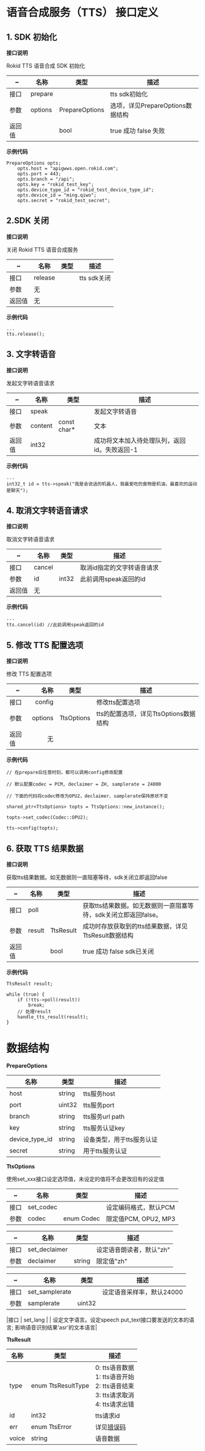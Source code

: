 # 语音合成服务（TTS） 接口定义

## 1. SDK 初始化

**接口说明**

Rokid TTS 语音合成 SDK 初始化

| ~      | 名称    | 类型                  | 描述                                    |
| ------ | ------- | --------------------- | --------------------------------------- |
| 接口   | prepare |                       | tts sdk初始化                           |
| 参数   | options | PrepareOptions | 选项，详见PrepareOptions数据结构 |
| 返回值 |         | bool                  | true 成功 false 失败                    |

**示例代码**

```
PrepareOptions opts;
	opts.host = "apigwws.open.rokid.com";
	opts.port = 443;
	opts.branch = "/api";
	opts.key = "rokid_test_key";
	opts.device_type_id = "rokid_test_device_type_id";
	opts.device_id = "ming.qiwo";
	opts.secret = "rokid_test_secret";
```

## 2.SDK 关闭

**接口说明**

关闭 Rokid TTS 语音合成服务

| ~      | 名称    | 类型 | 描述        |
| ------ | ------- | ---- | ----------- |
| 接口   | release |      | tts sdk关闭 |
| 参数   | 无      |      |             |
| 返回值 | 无      |      |             |

**示例代码**

```
...
tts.release();
```

## 3. 文字转语音

**接口说明**

发起文字转语音请求

| ~      | 名称    | 类型        | 描述                                         |
| ------ | ------- | ----------- | -------------------------------------------- |
| 接口   | speak   |             | 发起文字转语音                               |
| 参数   | content | const char* | 文本                                         |
| 返回值 | int32   |             | 成功将文本加入待处理队列，返回id。失败返回-1 |

**示例代码**

```
...
int32_t id = tts->speak("我是会说话的机器人，我最爱吃的食物是机油，最喜欢的运动是聊天");
```

## 4. 取消文字转语音请求

**接口说明**

取消文字转语音请求

| ~      | 名称   | 类型  | 描述                       |
| ------ | ------ | ----- | -------------------------- |
| 接口   | cancel |       | 取消id指定的文字转语音请求 |
| 参数   | id     | int32 | 此前调用speak返回的id      |
| 返回值 | 无     |       |                            |

**示例代码**

```
...
tts.cancel(id) //此前调用speak返回的id
```

## 5. 修改 TTS 配置选项

**接口说明**

修改 TTS 配置选项

| ~      |    名称 | 类型              | 描述                                         |
| ------ | ------: | ----------------- | -------------------------------------------- |
| 接口   |  config |                   | 修改tts配置选项                              |
| 参数   | options | TtsOptions | tts的配置选项，详见TtsOptions数据结构 |
| 返回值 |      无 |                   |                                              |

**示例代码**

```
// 在prepare后任意时刻，都可以调用config修改配置

// 默认配置codec = PCM, declaimer = ZH, samplerate = 24000

// 下面的代码将codec修改为OPU2，declaimer、samplerate保持原状不变

shared_ptr<TtsOptions> topts = TtsOptions::new_instance();

topts->set_codec(Codec::OPU2);

tts->config(topts);
```

## 6. 获取 TTS 结果数据

**接口说明**

获取tts结果数据。如无数据则一直阻塞等待，sdk关闭立即返回false

| ~      | 名称   | 类型             | 描述                                                         |
| ------ | ------ | ---------------- | ------------------------------------------------------------ |
| 接口   | poll   |                  | 获取tts结果数据。如无数据则一直阻塞等待，sdk关闭立即返回false。 |
| 参数   | result | TtsResult | 成功时存放获取到的tts结果数据，详见TtsResult数据结构  |
| 返回值 |        | bool             | true 成功 false sdk已关闭                                    |

**示例代码**

```
TtsResult result;

while (true) {
	if (!tts->poll(result))
		break;
	// 处理result
	handle_tts_result(result);
}
```

# 数据结构

**PrepareOptions**

| 名称           | 类型   | 描述                      |
| -------------- | ------ | ------------------------- |
| host           | string | tts服务host               |
| port           | uint32 | tts服务port               |
| branch         | string | tts服务url path           |
| key            | string | tts服务认证key            |
| device_type_id | string | 设备类型，用于tts服务认证 |
| secret         | string | 用于tts服务认证           |



**TtsOptions**

使用set\_xxx接口设定选项值，未设定的值将不会更改旧有的设定值

|~ | 名称 | 类型 | 描述|
|---|---|---|---|
|接口 | set\_codec | | 设定编码格式，默认PCM|
|参数 | codec | enum Codec | 限定值PCM, OPU2, MP3|

|~ | 名称 | 类型 | 描述|
|---|---|---|---|
|接口 | set\_declaimer | | 设定语音朗读者，默认"zh"|
|参数 | declaimer | string | 限定值"zh"|

|~ | 名称 | 类型 | 描述|
|---|---|---|---|
|接口 | set\_samplerate | | 设定语音采样率，默认24000|
|参数 | samplerate | uint32 | |

|接口 | set\_lang | | 设定文字语言。设定speech put\_text接口要发送的文本的语言; 影响语音识别结果'asr'的文本语言|


**TtsResult**

| 名称  | 类型               | 描述                                                         |
| ----- | ------------------ | ------------------------------------------------------------ |
| type  | enum TtsResultType | 0: tts语音数据<br>1: tts语音开始<br>2: tts语音结束<br>3: tts请求取消<br>4: tts请求出错 |
| id    | int32              | tts请求id                                                    |
| err   | enum TtsError      | 详见[错误码](../common/err-code.md)                                       |
| voice | string             | 语音数据                                                     |

